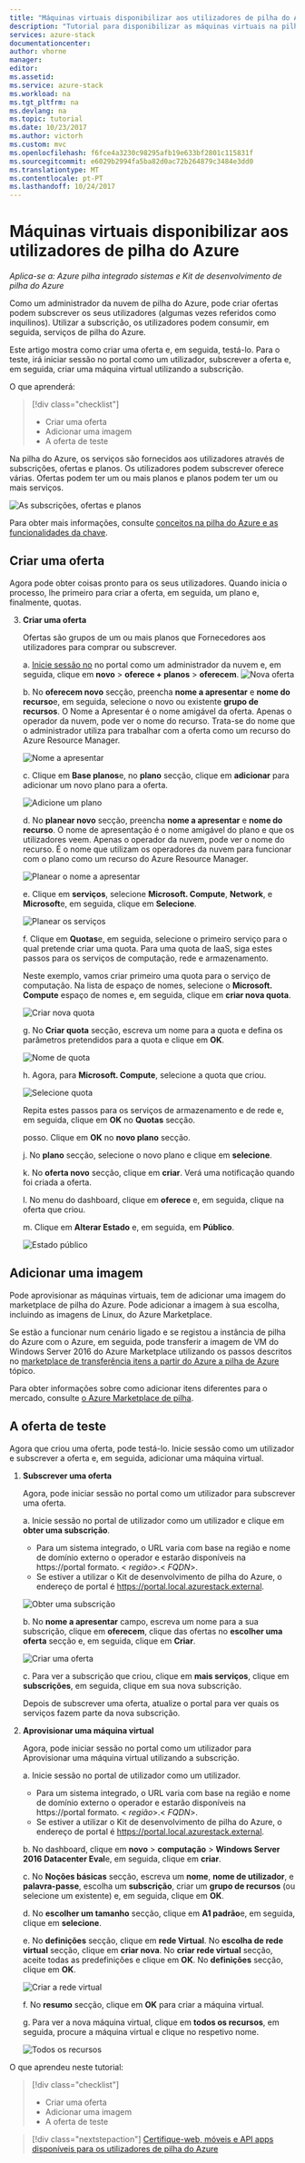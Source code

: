 ```yaml
---
title: "Máquinas virtuais disponibilizar aos utilizadores de pilha do Azure | Microsoft Docs"
description: "Tutorial para disponibilizar as máquinas virtuais na pilha do Azure"
services: azure-stack
documentationcenter: 
author: vhorne
manager: 
editor: 
ms.assetid: 
ms.service: azure-stack
ms.workload: na
ms.tgt_pltfrm: na
ms.devlang: na
ms.topic: tutorial
ms.date: 10/23/2017
ms.author: victorh
ms.custom: mvc
ms.openlocfilehash: f6fce4a3230c98295afb19e633bf2801c115831f
ms.sourcegitcommit: e6029b2994fa5ba82d0ac72b264879c3484e3dd0
ms.translationtype: MT
ms.contentlocale: pt-PT
ms.lasthandoff: 10/24/2017
---
```

# <a name="make-virtual-machines-available-to-your-azure-stack-users"></a>Máquinas virtuais disponibilizar aos utilizadores de pilha do Azure

*Aplica-se a: Azure pilha integrado sistemas e Kit de desenvolvimento de pilha do Azure*

Como um administrador da nuvem de pilha do Azure, pode criar ofertas podem subscrever os seus utilizadores (algumas vezes referidos como inquilinos). Utilizar a subscrição, os utilizadores podem consumir, em seguida, serviços de pilha do Azure.

Este artigo mostra como criar uma oferta e, em seguida, testá-lo. Para o teste, irá iniciar sessão no portal como um utilizador, subscrever a oferta e, em seguida, criar uma máquina virtual utilizando a subscrição.

O que aprenderá:

> [!div class="checklist"]
> * Criar uma oferta
> * Adicionar uma imagem
> * A oferta de teste


Na pilha do Azure, os serviços são fornecidos aos utilizadores através de subscrições, ofertas e planos. Os utilizadores podem subscrever oferece várias. Ofertas podem ter um ou mais planos e planos podem ter um ou mais serviços.

![As subscrições, ofertas e planos](media/azure-stack-key-features/image4.png)

Para obter mais informações, consulte [conceitos na pilha do Azure e as funcionalidades da chave](azure-stack-key-features.md).

## <a name="create-an-offer"></a>Criar uma oferta

Agora pode obter coisas pronto para os seus utilizadores. Quando inicia o processo, lhe primeiro para criar a oferta, em seguida, um plano e, finalmente, quotas.

3. **Criar uma oferta**

   Ofertas são grupos de um ou mais planos que Fornecedores aos utilizadores para comprar ou subscrever.

   a. [Inicie sessão no](azure-stack-connect-azure-stack.md) no portal como um administrador da nuvem e, em seguida, clique em **novo** > **oferece + planos** > **oferecem**.
   ![Nova oferta](media/azure-stack-tutorial-tenant-vm/image01.png)

   b. No **oferecem novo** secção, preencha **nome a apresentar** e **nome do recurso**e, em seguida, selecione o novo ou existente **grupo de recursos**. O Nome a Apresentar é o nome amigável da oferta. Apenas o operador da nuvem, pode ver o nome do recurso. Trata-se do nome que o administrador utiliza para trabalhar com a oferta como um recurso do Azure Resource Manager.

   ![Nome a apresentar](media/azure-stack-tutorial-tenant-vm/image02.png)

   c. Clique em **Base planos**e, no **plano** secção, clique em **adicionar** para adicionar um novo plano para a oferta.

   ![Adicione um plano](media/azure-stack-tutorial-tenant-vm/image03.png)

   d. No **planear novo** secção, preencha **nome a apresentar** e **nome do recurso**. O nome de apresentação é o nome amigável do plano e que os utilizadores veem. Apenas o operador da nuvem, pode ver o nome do recurso. É o nome que utilizam os operadores da nuvem para funcionar com o plano como um recurso do Azure Resource Manager.

   ![Planear o nome a apresentar](media/azure-stack-tutorial-tenant-vm/image04.png)

   e. Clique em **serviços**, selecione **Microsoft. Compute**, **Network**, e **Microsoft**e, em seguida, clique em **Selecione**.

   ![Planear os serviços](media/azure-stack-tutorial-tenant-vm/image05.png)

   f. Clique em **Quotas**e, em seguida, selecione o primeiro serviço para o qual pretende criar uma quota. Para uma quota de IaaS, siga estes passos para os serviços de computação, rede e armazenamento.

   Neste exemplo, vamos criar primeiro uma quota para o serviço de computação. Na lista de espaço de nomes, selecione o **Microsoft. Compute** espaço de nomes e, em seguida, clique em **criar nova quota**.
   
   ![Criar nova quota](media/azure-stack-tutorial-tenant-vm/image06.png)

   g. No **Criar quota** secção, escreva um nome para a quota e defina os parâmetros pretendidos para a quota e clique em **OK**.

   ![Nome de quota](media/azure-stack-tutorial-tenant-vm/image07.png)

   h. Agora, para **Microsoft. Compute**, selecione a quota que criou.

   ![Selecione quota](media/azure-stack-tutorial-tenant-vm/image08.png)

   Repita estes passos para os serviços de armazenamento e de rede e, em seguida, clique em **OK** no **Quotas** secção.

   posso. Clique em **OK** no **novo plano** secção.

   j. No **plano** secção, selecione o novo plano e clique em **selecione**.

   k. No **oferta novo** secção, clique em **criar**. Verá uma notificação quando foi criada a oferta.

   l. No menu do dashboard, clique em **oferece** e, em seguida, clique na oferta que criou.

   m. Clique em **Alterar Estado** e, em seguida, em **Público**.

   ![Estado público](media/azure-stack-tutorial-tenant-vm/image09.png)

## <a name="add-an-image"></a>Adicionar uma imagem

Pode aprovisionar as máquinas virtuais, tem de adicionar uma imagem do marketplace de pilha do Azure. Pode adicionar a imagem à sua escolha, incluindo as imagens de Linux, do Azure Marketplace.

Se estão a funcionar num cenário ligado e se registou a instância de pilha do Azure com o Azure, em seguida, pode transferir a imagem de VM do Windows Server 2016 do Azure Marketplace utilizando os passos descritos no [marketplace de transferência itens a partir do Azure a pilha de Azure](azure-stack-download-azure-marketplace-item.md) tópico.

Para obter informações sobre como adicionar itens diferentes para o mercado, consulte [o Azure Marketplace de pilha](azure-stack-marketplace.md).

## <a name="test-the-offer"></a>A oferta de teste

Agora que criou uma oferta, pode testá-lo. Inicie sessão como um utilizador e subscrever a oferta e, em seguida, adicionar uma máquina virtual.

1. **Subscrever uma oferta**

   Agora, pode iniciar sessão no portal como um utilizador para subscrever uma oferta.

   a. Inicie sessão no portal de utilizador como um utilizador e clique em **obter uma subscrição**.
   - Para um sistema integrado, o URL varia com base na região e nome de domínio externo o operador e estarão disponíveis na https://portal formato. &lt; *região*&gt;.&lt; *FQDN*&gt;.
   - Se estiver a utilizar o Kit de desenvolvimento de pilha do Azure, o endereço de portal é https://portal.local.azurestack.external.

   ![Obter uma subscrição](media/azure-stack-subscribe-plan-provision-vm/image01.png)

   b. No **nome a apresentar** campo, escreva um nome para a sua subscrição, clique em **oferecem**, clique das ofertas no **escolher uma oferta** secção e, em seguida, clique em  **Criar**.

   ![Criar uma oferta](media/azure-stack-subscribe-plan-provision-vm/image02.png)

   c. Para ver a subscrição que criou, clique em **mais serviços**, clique em **subscrições**, em seguida, clique em sua nova subscrição.  

   Depois de subscrever uma oferta, atualize o portal para ver quais os serviços fazem parte da nova subscrição.

2. **Aprovisionar uma máquina virtual**

   Agora, pode iniciar sessão no portal como um utilizador para Aprovisionar uma máquina virtual utilizando a subscrição. 

   a. Inicie sessão no portal de utilizador como um utilizador.
      - Para um sistema integrado, o URL varia com base na região e nome de domínio externo o operador e estarão disponíveis na https://portal formato. &lt; *região*&gt;.&lt; *FQDN*&gt;.
   - Se estiver a utilizar o Kit de desenvolvimento de pilha do Azure, o endereço de portal é https://portal.local.azurestack.external.

   b.  No dashboard, clique em **novo** > **computação** > **Windows Server 2016 Datacenter Eval**e, em seguida, clique em **criar**.

   c. No **Noções básicas** secção, escreva um **nome**, **nome de utilizador**, e **palavra-passe**, escolha um **subscrição**, criar um **grupo de recursos** (ou selecione um existente) e, em seguida, clique em **OK**.

   d. No **escolher um tamanho** secção, clique em **A1 padrão**e, em seguida, clique em **selecione**.  

   e. No **definições** secção, clique em **rede Virtual**. No **escolha de rede virtual** secção, clique em **criar nova**. No **criar rede virtual** secção, aceite todas as predefinições e clique em **OK**. No **definições** secção, clique em **OK**.

   ![Criar a rede virtual](media/azure-stack-provision-vm/image04.png)

   f. No **resumo** secção, clique em **OK** para criar a máquina virtual.  

   g. Para ver a nova máquina virtual, clique em **todos os recursos**, em seguida, procure a máquina virtual e clique no respetivo nome.

    ![Todos os recursos](media/azure-stack-provision-vm/image06.png)

O que aprendeu neste tutorial:

> [!div class="checklist"]
> * Criar uma oferta
> * Adicionar uma imagem
> * A oferta de teste

> [!div class="nextstepaction"]
> [Certifique-web, móveis e API apps disponíveis para os utilizadores de pilha do Azure](azure-stack-tutorial-app-service.md)